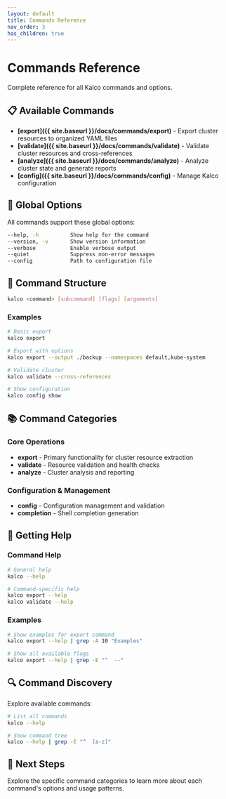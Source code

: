 ```yaml
---
layout: default
title: Commands Reference
nav_order: 3
has_children: true
---
```


# Commands Reference

Complete reference for all Kalco commands and options.

## 📋 Available Commands

- **[export]({{ site.baseurl }}/docs/commands/export)** - Export cluster resources to organized YAML files
- **[validate]({{ site.baseurl }}/docs/commands/validate)** - Validate cluster resources and cross-references
- **[analyze]({{ site.baseurl }}/docs/commands/analyze)** - Analyze cluster state and generate reports
- **[config]({{ site.baseurl }}/docs/commands/config)** - Manage Kalco configuration

## 🚩 Global Options

All commands support these global options:

```bash
--help, -h          Show help for the command
--version, -v       Show version information
--verbose           Enable verbose output
--quiet             Suppress non-error messages
--config            Path to configuration file
```

## 🔧 Command Structure

```bash
kalco <command> [subcommand] [flags] [arguments]
```

### Examples

```bash
# Basic export
kalco export

# Export with options
kalco export --output ./backup --namespaces default,kube-system

# Validate cluster
kalco validate --cross-references

# Show configuration
kalco config show
```

## 📚 Command Categories

### Core Operations
- **export** - Primary functionality for cluster resource extraction
- **validate** - Resource validation and health checks
- **analyze** - Cluster analysis and reporting

### Configuration & Management
- **config** - Configuration management and validation
- **completion** - Shell completion generation

## 🎯 Getting Help

### Command Help

```bash
# General help
kalco --help

# Command-specific help
kalco export --help
kalco validate --help
```

### Examples

```bash
# Show examples for export command
kalco export --help | grep -A 10 "Examples"

# Show all available flags
kalco export --help | grep -E "^  --"
```

## 🔍 Command Discovery

Explore available commands:

```bash
# List all commands
kalco --help

# Show command tree
kalco --help | grep -E "^  [a-z]"
```

## 📖 Next Steps

Explore the specific command categories to learn more about each command's options and usage patterns.
